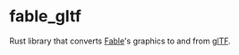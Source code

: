 # fable_gltf

Rust library that converts [Fable](https://en.wikipedia.org/wiki/Fable_(2004_video_game))'s graphics to and from [glTF](https://www.khronos.org/gltf/).

